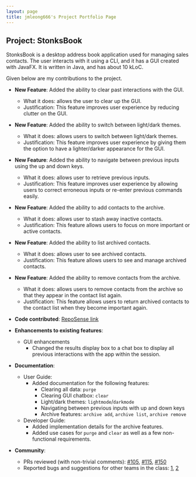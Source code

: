 ```yaml
---
layout: page
title: jmleong666's Project Portfolio Page
---
```


## Project: StonksBook

StonksBook is a desktop address book application used for managing sales contacts. The user interacts with it using a CLI, and it has a GUI created with JavaFX. It is written in Java, and has about 10 kLoC.

Given below are my contributions to the project.

* **New Feature**: Added the ability to clear past interactions with the GUI.
  * What it does: allows the user to clear up the GUI.
  * Justification: This feature improves user experience by reducing clutter on the GUI.

* **New Feature**: Added the ability to switch between light/dark themes.
  * What it does: allows users to switch between light/dark themes.
  * Justification: This feature improves user experience by giving them the option to have a lighter/darker appearance for the GUI.

* **New Feature**: Added the ability to navigate between previous inputs using the up and down keys.
  * What it does: allows user to retrieve previous inputs.
  * Justification: This feature improves user experience by allowing users to correct erroneous inputs or re-enter previous commands easily.

* **New Feature**: Added the ability to add contacts to the archive.
  * What it does: allows user to stash away inactive contacts.
  * Justification: This feature allows users to focus on more important or active contacts.

* **New Feature**: Added the ability to list archived contacts.
  * What it does: allows user to see archived contacts.
  * Justification: This feature allows users to see and manage archived contacts.

* **New Feature**: Added the ability to remove contacts from the archive.
  * What it does: allows users to remove contacts from the archive so that they appear in the contact list again.
  * Justification: This feature allows users to return archived contacts to the contact list when they become important again.

* **Code contributed**: [RepoSense link](https://nus-cs2103-ay2021s1.github.io/tp-dashboard/#breakdown=true&search=jmleong666&sort=groupTitle&sortWithin=title&since=2020-08-14&timeframe=commit&mergegroup=&groupSelect=groupByRepos&checkedFileTypes=docs~functional-code~test-code~other&tabOpen=true&tabType=authorship&tabAuthor=jmleong666&tabRepo=AY2021S1-CS2103T-T11-1%2Ftp%5Bmaster%5D&authorshipIsMergeGroup=false&authorshipFileTypes=docs~functional-code~test-code)

* **Enhancements to existing features**:
  * GUI enhancements
    * Changed the results display box to a chat box to display all previous interactions with the app within the session.

* **Documentation**:
  * User Guide:
    * Added documentation for the following features:
      * Clearing all data: `purge`
      * Clearing GUI chatbox: `clear`
      * Light/dark themes: `lightmode`/`darkmode`
      * Navigating between previous inputs with up and down keys
      * Archive features: `archive add`, `archive list`, `archive remove`
  * Developer Guide:
    * Added implementation details for the archive features.
    * Added use cases for `purge` and `clear` as well as a few non-functional requirements.

* **Community**:
  * PRs reviewed (with non-trivial comments): [#105](https://github.com/AY2021S1-CS2103T-T11-1/tp/pull/105), [#115](https://github.com/AY2021S1-CS2103T-T11-1/tp/pull/115), [#150](https://github.com/AY2021S1-CS2103T-T11-1/tp/pull/150)
  * Reported bugs and suggestions for other teams in the class: [1](https://github.com/jmleong666/ped/issues/2), [2](https://github.com/jmleong666/ped/issues/1)

